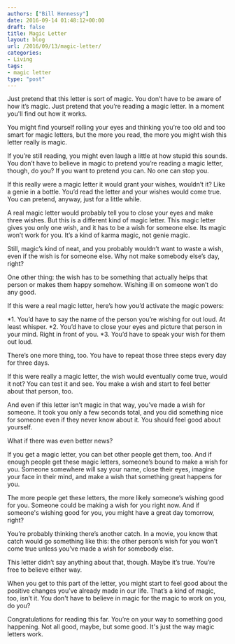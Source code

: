 ```yaml
---
authors: ["Bill Hennessy"]
date: 2016-09-14 01:48:12+00:00
draft: false
title: Magic Letter
layout: blog
url: /2016/09/13/magic-letter/
categories:
- Living
tags:
- magic letter
type: "post"
---
```


Just pretend that this letter is sort of magic. You don’t have to be aware of how it’s magic. Just pretend that you’re reading a magic letter. In a moment you'll find out how it works.

You might find yourself rolling your eyes and thinking you’re too old and too smart for magic letters, but the more you read, the more you might wish this letter really is magic.

If you’re still reading, you might even laugh a little at how stupid this sounds. You don’t have to believe in magic to pretend you’re reading a magic letter, though, do you? If you want to pretend you can. No one can stop you.

If this really were a magic letter it would grant your wishes, wouldn’t it? Like a genie in a bottle. You’d read the letter and your wishes would come true. You can pretend, anyway, just for a little while.

A real magic letter would probably tell you to close your eyes and make three wishes. But this is a different kind of magic letter. This magic letter gives you only one wish, and it has to be a wish for someone else. Its magic won’t work for you. It’s a kind of karma magic, not genie magic.

Still, magic’s kind of neat, and you probably wouldn’t want to waste a wish, even if the wish is for someone else. Why not make somebody else’s day, right?

One other thing: the wish has to be something that actually helps that person or makes them happy somehow. Wishing ill on someone won’t do any good.

If this were a real magic letter, here’s how you’d activate the magic powers:




*1. You’d have to say the name of the person you’re wishing for out loud. At least whisper.
*2. You’d have to close your eyes and picture that person in your mind. Right in front of you.
*3. You’d have to speak your wish for them out loud.


There’s one more thing, too. You have to repeat those three steps every day for three days.

If this were really a magic letter, the wish would eventually come true, would it not? You can test it and see. You make a wish and start to feel better about that person, too.

And even if this letter isn’t magic in that way, you’ve made a wish for someone. It took you only a few seconds total, and you did something nice for someone even if they never know about it. You should feel good about yourself.

What if there was even better news?

If you get a magic letter, you can bet other people get them, too. And if enough people get these magic letters, someone’s bound to make a wish for you. Someone somewhere will say your name, close their eyes, imagine your face in their mind, and make a wish that something great happens for you.

The more people get these letters, the more likely someone’s wishing good for you. Someone could be making a wish for you right now. And if someone's wishing good for you, you might have a great day tomorrow, right?

You’re probably thinking there’s another catch. In a movie, you know that catch would go something like this: the other person’s wish for you won’t come true unless you’ve made a wish for somebody else.

This letter didn’t say anything about that, though. Maybe it’s true. You’re free to believe either way.

When you get to this part of the letter, you might start to feel good about the positive changes you’ve already made in our life. That’s a kind of magic, too, isn’t it. You don't have to believe in magic for the magic to work on you, do you?

Congratulations for reading this far. You’re on your way to something good happening. Not all good, maybe, but some good. It's just the way magic letters work.
